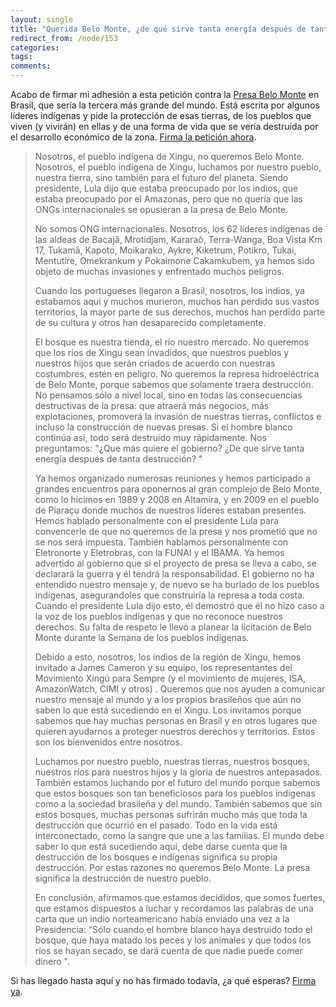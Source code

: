 ```yaml
---
layout: single
title: "Querida Belo Monte, ¿de qué sirve tanta energía después de tanta destrucción?"
redirect_from: /node/153
categories:
tags: 
comments: 
---
```

Acabo de firmar mi adhesión a esta petición contra la [Presa Belo Monte](http://es.wikipedia.org/wiki/Represa_de_Belo_Monte) en Brasil, que sería la tercera más grande del mundo. Está escrita por algunos líderes indígenas y pide la protección de esas tierras, de los pueblos que viven (y vivirán) en ellas y de una forma de vida que se vería destruida por el desarrollo económico de la zona. [Firma la petición ahora](http://www.salvalaselva.org/mailalert/726/no-a-la-hidroelectrica-belo-monte-firma-la-peticion-de-raoni).

> Nosotros, el pueblo indígena de Xingu, no queremos Belo Monte. Nosotros, el pueblo indígena de Xingu, luchamos por nuestro pueblo, nuestra tierra, sino también para el futuro del planeta. Siendo presidente, Lula dijo que estaba preocupado por los indios, que estaba preocupado por el Amazonas, pero que no quería que las ONGs internacionales se opusieran a la presa de Belo Monte.
> 
> No somos ONG internacionales. Nosotros, los 62 líderes indígenas de las aldeas de Bacajâ, Mrotidjam, Kararaô, Terra-Wanga, Boa Vista Km 17, Tukamâ, Kapoto, Moikarako, Aykre, Kiketrum, Potikro, Tukai, Mentutire, Omekrankum y Pokaimone Cakamkubem, ya hemos sido objeto de muchas invasiones y enfrentado muchos peligros.
> 
> Cuando los portugueses llegaron a Brasil, nosotros, los indios, ya estabamos aqui y muchos murieron, muchos han perdido sus vastos territorios, la mayor parte de sus derechos, muchos han perdido parte de su cultura y otros han desaparecido completamente.
> 
> El bosque es nuestra tienda, el río nuestro mercado. No queremos que los ríos de Xingu sean invadidos, que nuestros pueblos y nuestros hijos que serán criados de acuerdo con nuestras costumbres, estén en peligro. No queremos la represa hidroeléctrica de Belo Monte, porque sabemos que solamente traera destrucción. No pensamos sólo a nivel local, sino en todas las consecuencias destructivas de la presa: que atraerá más negocios, más explotaciones, promoverá la invasión de nuestras tierras, conflictos e incluso la construcción de nuevas presas. Si el hombre blanco continúa así, todo será destruido muy rápidamente. Nos preguntamos: "¿Que más quiere el gobierno? ¿De que sirve tanta energía después de tanta destrucción? "
> 
> Ya hemos organizado numerosas reuniones y hemos participado a grandes encuentros para oponernos al gran complejo de Belo Monte, como lo hicimos en 1989 y 2008 en Altamira, y en 2009 en el pueblo de Piaraçu donde muchos de nuestros líderes estaban presentes. Hemos hablado personalmente con el presidente Lula para convencerle de que no queremos de la presa y nos prometió que no se nos será impuesta. También hablamos personalmente con Eletronorte y Eletrobras, con la FUNAI y el IBAMA. Ya hemos advertido al gobierno que si el proyecto de presa se lleva a cabo, se declarará la guerra y él tendrá la responsabilidad. El gobierno no ha entendido nuestro mensaje y, de nuevo se ha burlado de los pueblos indígenas, asegurandoles que construiría la represa a toda costa. Cuando el presidente Lula dijo esto, él demostró que él no hizo caso a la voz de los pueblos indígenas y que no reconoce nuestros derechos. Su falta de respeto le llevó a planear la licitación de Belo Monte durante la Semana de los pueblos indígenas.
> 
> Debido a esto, nosotros, los indios de la región de Xingu, hemos invitado a James Cameron y su equipo, los representantes del Movimiento Xingú para Sempre (y el movimiento de mujeres, ISA, AmazonWatch, CIMI y otros) . Queremos que nos ayuden a comunicar nuestro mensaje al mundo y a los propios brasileños que aún no saben lo que está sucediendo en el Xingu. Los invitamos porque sabemos que hay muchas personas en Brasil y en otros lugares que quieren ayudarnos a proteger nuestros derechos y territorios. Estos son los bienvenidos entre nosotros.
> 
> Luchamos por nuestro pueblo, nuestras tierras, nuestros bosques, nuestros ríos para nuestros hijos y la gloria de nuestros antepasados. También estamos luchando por el futuro del mundo porque sabemos que estos bosques son tan beneficiosos para los pueblos indígenas como a la sociedad brasileña y del mundo. También sabemos que sin estos bosques, muchas personas sufrirán mucho más que toda la destrucción que ocurrió en el pasado. Todo en la vida está interconectado, como la sangre que une a las familias. El mundo debe saber lo que está sucediendo aquí, debe darse cuenta que la destrucción de los bosques e indígenas significa su propia destrucción. Por estas razones no queremos Belo Monte. La presa significa la destrucción de nuestro pueblo.
> 
> En conclusión, afirmamos que estamos decididos, que somos fuertes, que estamos dispuestos a luchar y recordamos las palabras de una carta que un indio norteamericano había enviado una vez a la Presidencia: “Sólo cuando el hombre blanco haya destruido todo el bosque, que haya matado los peces y los animales y que todos los ríos se hayan secado, se dará cuenta de que nadie puede comer dinero ".

Si has llegado hasta aquí y no has firmado todavía, ¿a qué esperas? [Firma ya](http://www.salvalaselva.org/mailalert/726/no-a-la-hidroelectrica-belo-monte-firma-la-peticion-de-raoni).
